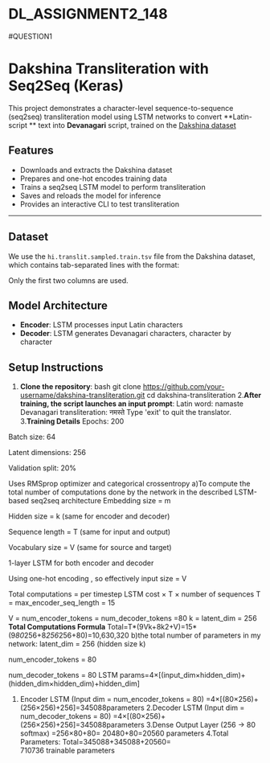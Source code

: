 # DL_ASSIGNMENT2_148
#QUESTION1
# Dakshina Transliteration with Seq2Seq (Keras)

This project demonstrates a character-level sequence-to-sequence (seq2seq) transliteration model using LSTM networks to convert **Latin-script ** text into **Devanagari** script, trained on the [Dakshina dataset](https://github.com/google-research-datasets/dakshina)


## Features

- Downloads and extracts the Dakshina dataset
- Prepares and one-hot encodes training data
- Trains a seq2seq LSTM model to perform transliteration
- Saves and reloads the model for inference
- Provides an interactive CLI to test transliteration

---

## Dataset

We use the `hi.translit.sampled.train.tsv` file from the Dakshina dataset, which contains tab-separated lines with the format:

Only the first two columns are used.

## Model Architecture

- **Encoder**: LSTM processes input Latin characters
- **Decoder**: LSTM generates Devanagari characters, character by character


## Setup Instructions

1. **Clone the repository**:
   bash
   git clone https://github.com/your-username/dakshina-transliteration.git
   cd dakshina-transliteration
2.**After training, the script launches an input prompt**:
Latin word: namaste
Devanagari transliteration: नमस्ते
Type 'exit' to quit the translator.
3.**Training Details**
Epochs: 200

Batch size: 64

Latent dimensions: 256

Validation split: 20%

Uses RMSprop optimizer and categorical crossentropy
a)To compute the total number of computations done by the network in the described LSTM-based seq2seq architecture
Embedding size = m

Hidden size = k (same for encoder and decoder)

Sequence length = T (same for input and output)

Vocabulary size = V (same for source and target)

1-layer LSTM for both encoder and decoder

Using one-hot encoding , so effectively input size = V

Total computations = per timestep LSTM cost × T × number of sequences
T = max_encoder_seq_length = 15

V = num_encoder_tokens = num_decoder_tokens =80
k = latent_dim = 256
**Total Computations Formula**
Total=T*(9Vk+8k2+V)=15*(9*80*256+8*256*256+80)=10,630,320
b)the total number of parameters in my network:
latent_dim = 256 (hidden size k)

num_encoder_tokens = 80 

num_decoder_tokens = 80 
LSTM params=4×[(input_dim×hidden_dim)+(hidden_dim×hidden_dim)+hidden_dim]
1. Encoder LSTM (Input dim = num_encoder_tokens = 80)
   =4×[(80×256)+(256×256)+256]=345088parameters
2.Decoder LSTM (Input dim = num_decoder_tokens = 80)
   =4×[(80×256)+(256×256)+256]=345088parameters
3.Dense Output Layer (256 → 80 softmax)
   =256×80+80= 20480+80=20560 parameters
4.Total Parameters:
Total=345088+345088+20560=
710736 trainable parameters








